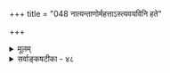+++
title = "048 नात्यन्ताणोर्महत्ताऽस्त्यवयविनि हते"

+++
<details><summary>मूलम्</summary>

नात्यन्ताणोर्महत्ताऽस्त्यवयविनि हते मध्यमं क्वास्तु मानं तद्धेतुष्वेव तद्धीरपि तव घटते लाघवोत्कण्ठितस्य ।  
एवं त्यक्ते महत्त्वे परममहदपि त्याज्यमेवेति चेन्न त्यागाभावात्तदिष्टादधिकमनधिकं वाऽस्तु न क्वापि दोषः ॥ ४८ ॥
</details>

<details><summary>सर्वाङ्कषटीका - ४८</summary>

ननु महत्परिमाणमेव भवन्मते दुर्वचम् ? परममहत्परिमाणं कुत्रास्तीत्याशङ्क्य समाधत्ते – नात्यन्ते त्यादि । अणु महत् इति द्वयं परस्परसापेक्षं परिमाणद्वयम् । एवं सति – **अत्यन्ताणोः** = अन्त्यावयवभूतस्य परमाणोः, स यः कोऽपि भवतु, तत्र तु **महत्ता** = महत्परिमाणम् नास्ति, अत्यन्ताणुत्वादेव । अवयव्यारब्धेऽवयविनि महत्त्वं स्यात् । परं तु **अवयविनि** = अवयवातिरिक्ते अवयविनि हते निरस्ते सति मध्यमं **मानम्** =अणुत्वापेक्षयाधिकत्वात्, विभुत्वापेक्षयाल्पत्वात् मध्यमपरिमाणमपि **क्व** = कुत्र अस्तु । अस्ति किल लोके अणु, अणुतरम्, अणुतमम् इति, एवम्महत्, महत्तरम्, महत्तममिति । अतः मध्ये यद्वर्तते, तदेव मध्यमपरिमाणम् – इति चेत्, 'तद्धेतोरेव तद्धीः' इति न्यायमनुसरतः **लाघवोत्कण्ठितस्य** = सर्वत्र लाघवान्वेषणमात्रपरायणस्य तव **तद्धेतुष्वेव** = मध्यमत्वहेतुष्वेवावयवसंयोगविशेषेषु **तद्धीः** = मध्यमत्वधी : घटते । अवयवसंयोगास्तु गुणाः, तेषु परिमाणं न स्यात्, अनवस्थाप्रसङ्गात् । अतो महत्परिमाणं कुत्रास्ति ? एवम् **महत्त्व** = महत्परिमाणे त्यक्ते सति, तदपेक्षत्वात् परममहत्त्वमपि त्याज्यमेव । एवं सति तचर्चा वन्ध्यासुतनामकरणायिता । इति चेत्-न । कुतः ? **त्यागाभावात्** = कस्यापि त्यागाभावात् । कथम्? 

736 



409. 

द्रव्यं कृत्स्नं स्वभावात् परिमितिरहितं व्यापकैकत्वयुक्तेः 

[ परिमाणतत्त्वमस्त्येव] 

औपाधिक्यंशक्लृप्तिर्घटगगननयात् स्यादवस्था ह्युपाधिः । स्वाभावैर्वेष्टितत्वं घटत इह घटाद्याकृतौ द्रव्यधर्मे 

पार्श्वोक्तिस्तावता स्यादिति न सदवधेरन्यथाऽप्यत्र सिद्धेः ॥49॥ 

**तदिष्टात्** =लोकायततार्किकेष्टात् **अधिकम्** = महत्त्वादिकम् अतिरिक्तं वा अस्तु, **अनधिकम्** = अनतिरिक्तं वास्तु! पित्रापि दोष न व्यवहारस्य दुस्त्यजत्वात्, निर्विषयज्ञानाभावाच्च ॥ 

यतो मिरमिलप्पास्ते निःस्वभावाश्य देशिला. 

पश्यन्तु हेतुवादानां संप्राप्तं कीदृशं फलम् । हैतुकानां तु बौद्धानां वाक्यमेतत्समीक्ष्यताम् ॥ 

A 

'बुद्ध्या विविच्यमानानां स्वभावो नावधार्यते' । 'यथा यथार्थाश्चिन्त्यन्ते विशीर्यन्ते तथा तथा ' ॥ एतस्यामेव कक्ष्यायां शून्यवादोऽवतारितः । बुद्धेस्सीमान्त एवास्ति परं सत्यमितीर्यते ॥ ‘परश्शतपरिक्षोदात् परस्तादपि वादिभिः । उपलंभबले स्थेयम्' इत्याचार्यवचः स्मर ॥ लोकानुभवमूलत्वात्तल्लोकायतमुच्यते । व्यवहारे न्यायनयस्सर्वेषां क्षेमदो भवेत् ॥ पारमार्थिकमार्गे तु वेदान्तः क्षेमदो मतः । द्वयमेव च पर्याप्तं कालक्षेपाय धीमताम् ॥ सांकर्यं नैव कर्तव्यं कदाचिदपि पण्डितैः । पारमार्थिकमार्गस्थैः ख्यातिलाभादिदूरगैः ॥ व्यवहारे भट्टनय इत्यादीनां तु कल्पना । स्यादवैज्ञानिकी नूनम् नर्षिः भट्टकुमारिलः ॥ 'अज्ञेभ्यो ग्रन्थिनः श्रेष्ठाः ग्रन्थिभ्यो धारिणो वराः । धारिभ्यो ज्ञानिनः श्रेष्ठाः ज्ञानिभ्यो व्यवसायिनः ॥' प्रथमे पर्वणि स्थित्वा मन्यते यो विमूढधीः । साधितं सर्वमेवेति का गतिस्तस्य चिन्त्यताम् ॥ ४८ ॥
</details>
